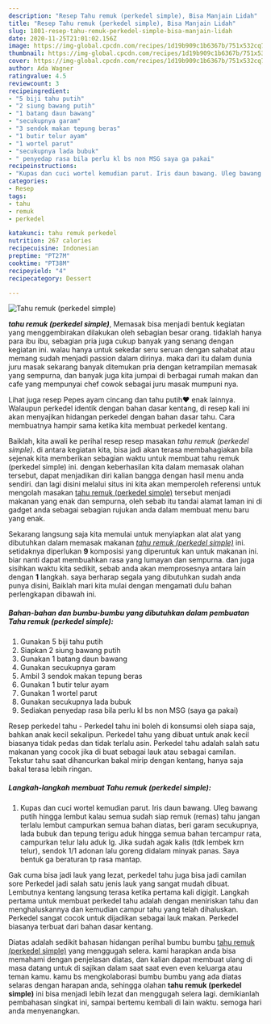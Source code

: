 ```yaml
---
description: "Resep Tahu remuk (perkedel simple), Bisa Manjain Lidah"
title: "Resep Tahu remuk (perkedel simple), Bisa Manjain Lidah"
slug: 1801-resep-tahu-remuk-perkedel-simple-bisa-manjain-lidah
date: 2020-11-25T21:01:02.156Z
image: https://img-global.cpcdn.com/recipes/1d19b909c1b6367b/751x532cq70/tahu-remuk-perkedel-simple-foto-resep-utama.jpg
thumbnail: https://img-global.cpcdn.com/recipes/1d19b909c1b6367b/751x532cq70/tahu-remuk-perkedel-simple-foto-resep-utama.jpg
cover: https://img-global.cpcdn.com/recipes/1d19b909c1b6367b/751x532cq70/tahu-remuk-perkedel-simple-foto-resep-utama.jpg
author: Ada Wagner
ratingvalue: 4.5
reviewcount: 3
recipeingredient:
- "5 biji tahu putih"
- "2 siung bawang putih"
- "1 batang daun bawang"
- "secukupnya garam"
- "3 sendok makan tepung beras"
- "1 butir telur ayam"
- "1 wortel parut"
- "secukupnya lada bubuk"
- " penyedap rasa bila perlu kl bs non MSG saya ga pakai"
recipeinstructions:
- "Kupas dan cuci wortel kemudian parut. Iris daun bawang. Uleg bawang putih hingga lembut kalau semua sudah siap remuk (remas) tahu jangan terlalu lembut campurkan semua bahan diatas, beri garam secukupnya, lada bubuk dan tepung terigu aduk hingga semua bahan tercampur rata, campurkan telur lalu aduk lg. Jika sudah agak kalis (tdk lembek krn telur), sendok 1/1 adonan lalu goreng didalam minyak panas. Saya bentuk ga beraturan tp rasa mantap."
categories:
- Resep
tags:
- tahu
- remuk
- perkedel

katakunci: tahu remuk perkedel 
nutrition: 267 calories
recipecuisine: Indonesian
preptime: "PT27M"
cooktime: "PT38M"
recipeyield: "4"
recipecategory: Dessert

---
```



![Tahu remuk (perkedel simple)](https://img-global.cpcdn.com/recipes/1d19b909c1b6367b/751x532cq70/tahu-remuk-perkedel-simple-foto-resep-utama.jpg)

<b><i>tahu remuk (perkedel simple)</i></b>, Memasak bisa menjadi bentuk kegiatan yang menggembirakan dilakukan oleh sebagian besar orang. tidaklah hanya para ibu ibu, sebagian pria juga cukup banyak yang senang dengan kegiatan ini. walau hanya untuk sekedar seru seruan dengan sahabat atau memang sudah menjadi passion dalam dirinya. maka dari itu dalam dunia juru masak sekarang banyak ditemukan pria dengan ketrampilan memasak yang sempurna, dan banyak juga kita jumpai di berbagai rumah makan dan cafe yang mempunyai chef cowok sebagai juru masak mumpuni nya.

Lihat juga resep Pepes ayam cincang dan tahu putih❤ enak lainnya. Walaupun perkedel identik dengan bahan dasar kentang, di resep kali ini akan menyajikan hidangan perkedel dengan bahan dasar tahu. Cara membuatnya hampir sama ketika kita membuat perkedel kentang.

Baiklah, kita awali ke perihal resep resep masakan <i>tahu remuk (perkedel simple)</i>. di antara kegiatan kita, bisa jadi akan terasa membahagiakan bila sejenak kita memberikan sebagian waktu untuk membuat tahu remuk (perkedel simple) ini. dengan keberhasilan kita dalam memasak olahan tersebut, dapat menjadikan diri kalian bangga dengan hasil menu anda sendiri. dan lagi disini melalui situs ini kita akan memperoleh referensi untuk mengolah masakan <u>tahu remuk (perkedel simple)</u> tersebut menjadi makanan yang enak dan sempurna, oleh sebab itu tandai alamat laman ini di gadget anda sebagai sebagian rujukan anda dalam membuat menu baru yang enak.


Sekarang langsung saja kita memulai untuk menyiapkan alat alat yang dibutuhkan dalam memasak makanan <u><i>tahu remuk (perkedel simple)</i></u> ini. setidaknya diperlukan <b>9</b> komposisi yang diperuntuk kan untuk makanan ini. biar nanti dapat membuahkan rasa yang lumayan dan sempurna. dan juga sisihkan waktu kita sedikit, sebab anda akan memprosesnya antara lain dengan <b>1</b> langkah. saya berharap segala yang dibutuhkan sudah anda punya disini, Baiklah mari kita mulai dengan mengamati dulu bahan perlengkapan dibawah ini.

<!--inarticleads1-->

##### Bahan-bahan dan bumbu-bumbu yang dibutuhkan dalam pembuatan Tahu remuk (perkedel simple):

1. Gunakan 5 biji tahu putih
1. Siapkan 2 siung bawang putih
1. Gunakan 1 batang daun bawang
1. Gunakan secukupnya garam
1. Ambil 3 sendok makan tepung beras
1. Gunakan 1 butir telur ayam
1. Gunakan 1 wortel parut
1. Gunakan secukupnya lada bubuk
1. Sediakan  penyedap rasa bila perlu kl bs non MSG (saya ga pakai)


Resep perkedel tahu - Perkedel tahu ini boleh di konsumsi oleh siapa saja, bahkan anak kecil sekalipun. Perkedel tahu yang dibuat untuk anak kecil biasanya tidak pedas dan tidak terlalu asin. Perkedel tahu adalah salah satu makanan yang cocok jika di buat sebagai lauk atau sebagai camilan. Tekstur tahu saat dihancurkan bakal mirip dengan kentang, hanya saja bakal terasa lebih ringan. 

<!--inarticleads2-->

##### Langkah-langkah membuat Tahu remuk (perkedel simple):

1. Kupas dan cuci wortel kemudian parut. Iris daun bawang. Uleg bawang putih hingga lembut kalau semua sudah siap remuk (remas) tahu jangan terlalu lembut campurkan semua bahan diatas, beri garam secukupnya, lada bubuk dan tepung terigu aduk hingga semua bahan tercampur rata, campurkan telur lalu aduk lg. Jika sudah agak kalis (tdk lembek krn telur), sendok 1/1 adonan lalu goreng didalam minyak panas. Saya bentuk ga beraturan tp rasa mantap.


Gak cuma bisa jadi lauk yang lezat, perkedel tahu juga bisa jadi camilan sore Perkedel jadi salah satu jenis lauk yang sangat mudah dibuat. Lembutnya kentang langsung terasa ketika pertama kali digigit. Langkah pertama untuk membuat perkedel tahu adalah dengan meniriskan tahu dan menghaluskannya dan kemudian campur tahu yang telah dihaluskan. Perkedel sangat cocok untuk dijadikan sebagai lauk makan. Perkedel biasanya terbuat dari bahan dasar kentang. 

Diatas adalah sedikit bahasan hidangan perihal bumbu bumbu <u>tahu remuk (perkedel simple)</u> yang menggugah selera. kami harapkan anda bisa memahami dengan penjelasan diatas, dan kalian dapat membuat ulang di masa datang untuk di sajikan dalam saat saat even even keluarga atau teman kamu. kamu bs mengkolaborasi bumbu bumbu yang ada diatas selaras dengan harapan anda, sehingga olahan <b>tahu remuk (perkedel simple)</b> ini bisa menjadi lebih lezat dan menggugah selera lagi. demikianlah pembahasan singkat ini, sampai bertemu kembali di lain waktu. semoga hari anda menyenangkan.
